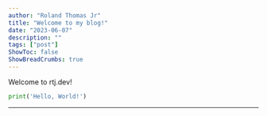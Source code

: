 ```yaml
---
author: "Roland Thomas Jr"
title: "Welcome to my blog!"
date: "2023-06-07"
description: ""
tags: ["post"]
ShowToc: false
ShowBreadCrumbs: true
---
```


Welcome to rtj.dev!

```python
print('Hello, World!')
```

---